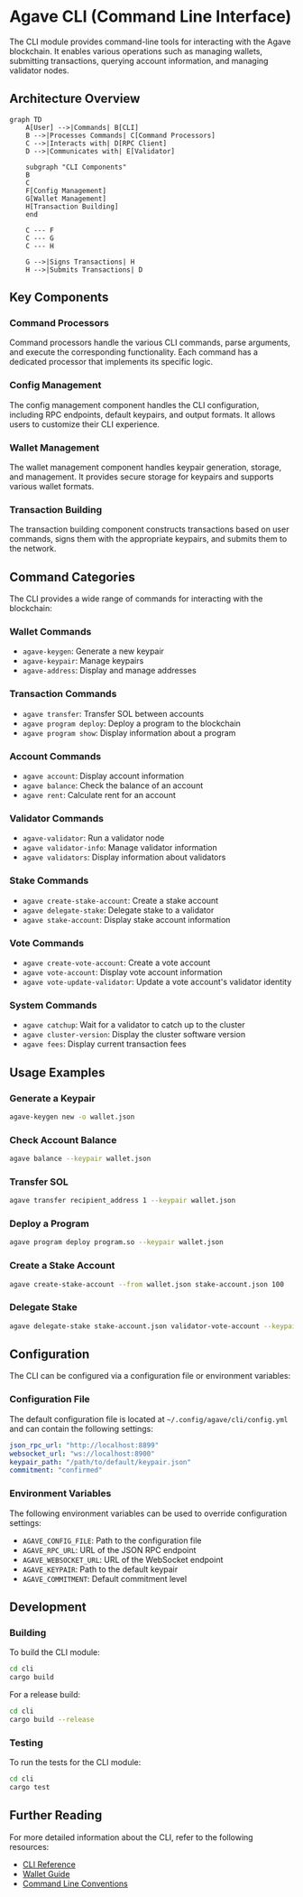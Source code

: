 # Agave CLI (Command Line Interface)

The CLI module provides command-line tools for interacting with the Agave blockchain. It enables various operations such as managing wallets, submitting transactions, querying account information, and managing validator nodes.

## Architecture Overview

```mermaid
graph TD
    A[User] -->|Commands| B[CLI]
    B -->|Processes Commands| C[Command Processors]
    C -->|Interacts with| D[RPC Client]
    D -->|Communicates with| E[Validator]
    
    subgraph "CLI Components"
    B
    C
    F[Config Management]
    G[Wallet Management]
    H[Transaction Building]
    end
    
    C --- F
    C --- G
    C --- H
    
    G -->|Signs Transactions| H
    H -->|Submits Transactions| D
```

## Key Components

### Command Processors
Command processors handle the various CLI commands, parse arguments, and execute the corresponding functionality. Each command has a dedicated processor that implements its specific logic.

### Config Management
The config management component handles the CLI configuration, including RPC endpoints, default keypairs, and output formats. It allows users to customize their CLI experience.

### Wallet Management
The wallet management component handles keypair generation, storage, and management. It provides secure storage for keypairs and supports various wallet formats.

### Transaction Building
The transaction building component constructs transactions based on user commands, signs them with the appropriate keypairs, and submits them to the network.

## Command Categories

The CLI provides a wide range of commands for interacting with the blockchain:

### Wallet Commands
- `agave-keygen`: Generate a new keypair
- `agave-keypair`: Manage keypairs
- `agave-address`: Display and manage addresses

### Transaction Commands
- `agave transfer`: Transfer SOL between accounts
- `agave program deploy`: Deploy a program to the blockchain
- `agave program show`: Display information about a program

### Account Commands
- `agave account`: Display account information
- `agave balance`: Check the balance of an account
- `agave rent`: Calculate rent for an account

### Validator Commands
- `agave-validator`: Run a validator node
- `agave validator-info`: Manage validator information
- `agave validators`: Display information about validators

### Stake Commands
- `agave create-stake-account`: Create a stake account
- `agave delegate-stake`: Delegate stake to a validator
- `agave stake-account`: Display stake account information

### Vote Commands
- `agave create-vote-account`: Create a vote account
- `agave vote-account`: Display vote account information
- `agave vote-update-validator`: Update a vote account's validator identity

### System Commands
- `agave catchup`: Wait for a validator to catch up to the cluster
- `agave cluster-version`: Display the cluster software version
- `agave fees`: Display current transaction fees

## Usage Examples

### Generate a Keypair

```bash
agave-keygen new -o wallet.json
```

### Check Account Balance

```bash
agave balance --keypair wallet.json
```

### Transfer SOL

```bash
agave transfer recipient_address 1 --keypair wallet.json
```

### Deploy a Program

```bash
agave program deploy program.so --keypair wallet.json
```

### Create a Stake Account

```bash
agave create-stake-account --from wallet.json stake-account.json 100
```

### Delegate Stake

```bash
agave delegate-stake stake-account.json validator-vote-account --keypair wallet.json
```

## Configuration

The CLI can be configured via a configuration file or environment variables:

### Configuration File
The default configuration file is located at `~/.config/agave/cli/config.yml` and can contain the following settings:

```yaml
json_rpc_url: "http://localhost:8899"
websocket_url: "ws://localhost:8900"
keypair_path: "/path/to/default/keypair.json"
commitment: "confirmed"
```

### Environment Variables
The following environment variables can be used to override configuration settings:

- `AGAVE_CONFIG_FILE`: Path to the configuration file
- `AGAVE_RPC_URL`: URL of the JSON RPC endpoint
- `AGAVE_WEBSOCKET_URL`: URL of the WebSocket endpoint
- `AGAVE_KEYPAIR`: Path to the default keypair
- `AGAVE_COMMITMENT`: Default commitment level

## Development

### Building

To build the CLI module:

```bash
cd cli
cargo build
```

For a release build:

```bash
cd cli
cargo build --release
```

### Testing

To run the tests for the CLI module:

```bash
cd cli
cargo test
```

## Further Reading

For more detailed information about the CLI, refer to the following resources:

- [CLI Reference](https://docs.anza.xyz/cli)
- [Wallet Guide](https://docs.anza.xyz/wallet-guide)
- [Command Line Conventions](https://docs.anza.xyz/cli/conventions)